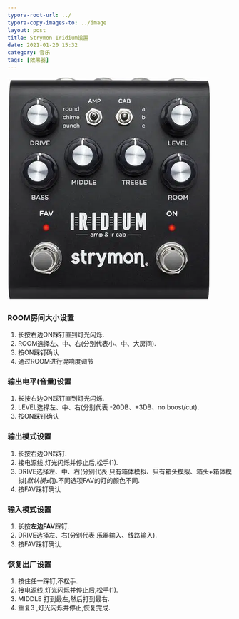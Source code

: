 ```yaml
---
typora-root-url: ../
typora-copy-images-to: ../image
layout: post
title: Strymon Iridium设置
date: 2021-01-20 15:32
category: 音乐
tags: [效果器]
---
```




![image-20210120153237142](/image/image-20210120153237142.png)





### ROOM房间大小设置

1. 长按右边ON踩钉直到灯光闪烁.
2. ROOM选择左、中、右(分别代表小、中、大房间).
3. 按ON踩钉确认
4. 通过ROOM进行混响度调节



### 输出电平(音量)设置

1. 长按右边ON踩钉直到灯光闪烁.
2. LEVEL选择左、中、右(分别代表 -20DB、+3DB、no boost/cut).
3. 按ON踩钉确认



### 输出模式设置

1. 长按右边ON踩钉.
2. 接电源线,灯光闪烁并停止后,松手(1).
3. DRIVE选择左、中、右(分别代表 只有箱体模拟、只有箱头模拟、箱头+箱体模拟[*默认模式*]).不同选项FAV的灯的颜色不同.
4. 按FAV踩钉确认



### 输入模式设置

1. 长按**左边FAV**踩钉.
2. DRIVE选择左、右(分别代表 乐器输入、线路输入).
3. 按FAV踩钉确认.



### 恢复出厂设置

1. 按住任一踩钉,不松手.
2. 接电源线,灯光闪烁并停止后,松手(1).
3. MIDDLE 打到最左,然后打到最右.
4. 重复3 ,灯光闪烁并停止,恢复完成.

